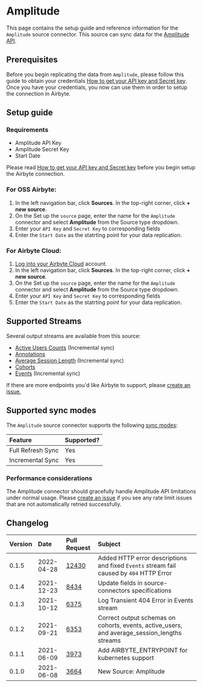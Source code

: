 # Amplitude

This page contains the setup guide and reference information for the `Amplitude` source connector.
This source can sync data for the [Amplitude API](https://developers.amplitude.com/docs/http-api-v2).

## Prerequisites

Before you begin replicating the data from `Amplitude`, please follow this guide to obtain your credentials [How to get your API key and Secret key](https://help.amplitude.com/hc/en-us/articles/360058073772-Create-and-manage-organizations-and-projects#view-and-edit-your-project-information). 
Once you have your credentials, you now can use them in order to setup the connection in Airbyte.

## Setup guide
### Requirements
* Amplitude API Key
* Amplitude Secret Key
* Start Date

Please read [How to get your API key and Secret key](https://help.amplitude.com/hc/en-us/articles/360058073772-Create-and-manage-organizations-and-projects#view-and-edit-your-project-information) before you begin setup the Airbyte connection.

### For OSS Airbyte:
1. In the left navigation bar, click **Sources**. In the top-right corner, click **+ new source**.
2. On the Set up the `source` page, enter the name for the `Amplitude` connector and select **Amplitude** from the Source type dropdown.
3. Enter your `API Key` and `Secret Key` to corresponding fields
4. Enter the `Start Date` as the statrting point for your data replication.

### For Airbyte Cloud:

1. [Log into your Airbyte Cloud](https://cloud.airbyte.io/workspaces) account.
2. In the left navigation bar, click **Sources**. In the top-right corner, click **+ new source**.
3. On the Set up the `source` page, enter the name for the `Amplitude` connector and select **Amplitude** from the Source type dropdown.
4. Enter your `API Key` and `Secret Key` to corresponding fields
5. Enter the `Start Date` as the statrting point for your data replication.

## Supported Streams

Several output streams are available from this source:

* [Active Users Counts](https://developers.amplitude.com/docs/dashboard-rest-api#active-and-new-user-counts) \(Incremental sync\)
* [Annotations](https://developers.amplitude.com/docs/chart-annotations-api#get-all-annotations)
* [Average Session Length](https://developers.amplitude.com/docs/dashboard-rest-api#average-session-length) \(Incremental sync\)
* [Cohorts](https://developers.amplitude.com/docs/behavioral-cohorts-api#listing-all-cohorts)
* [Events](https://developers.amplitude.com/docs/export-api#export-api---export-your-projects-event-data) \(Incremental sync\)

If there are more endpoints you'd like Airbyte to support, please [create an issue.](https://github.com/airbytehq/airbyte/issues/new/choose)

## Supported sync modes

The `Amplitude` source connector supports the following [sync modes](https://docs.airbyte.com/cloud/core-concepts#connection-sync-modes):

| Feature | Supported? |
| :--- | :--- |
| Full Refresh Sync | Yes |
| Incremental Sync | Yes |

### Performance considerations

The Amplitude connector should gracefully handle Amplitude API limitations under normal usage. Please [create an issue](https://github.com/airbytehq/airbyte/issues) if you see any rate limit issues that are not automatically retried successfully.

## Changelog

| Version | Date       | Pull Request                                           | Subject |
| :------ | :--------- | :----------------------------------------------------- | :------ |
| 0.1.5   | 2022-04-28 | [12430](https://github.com/airbytehq/airbyte/pull/12430) | Added HTTP error descriptions and fixed `Events` stream fail caused by `404` HTTP Error |
| 0.1.4   | 2021-12-23 | [8434](https://github.com/airbytehq/airbyte/pull/8434) | Update fields in source-connectors specifications |
| 0.1.3   | 2021-10-12 | [6375](https://github.com/airbytehq/airbyte/pull/6375) | Log Transient 404 Error in Events stream  |
| 0.1.2   | 2021-09-21 | [6353](https://github.com/airbytehq/airbyte/pull/6353) | Correct output schemas on cohorts, events, active\_users, and average\_session\_lengths streams |
| 0.1.1   | 2021-06-09 | [3973](https://github.com/airbytehq/airbyte/pull/3973) | Add AIRBYTE\_ENTRYPOINT for kubernetes support |
| 0.1.0   | 2021-06-08 | [3664](https://github.com/airbytehq/airbyte/pull/3664) | New Source: Amplitude |
